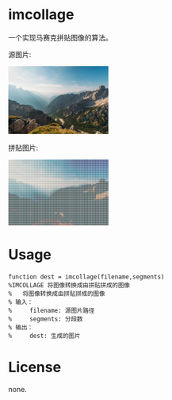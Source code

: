 # imcollage

一个实现马赛克拼贴图像的算法。

源图片:

<img src="./img4.jpeg" width="40%"/>

拼贴图片:

<img src="./img4result.jpg" width="40%"/>

# Usage

	function dest = imcollage(filename,segments)
	%IMCOLLAGE 将图像转换成由拼贴拼成的图像
	%   将图像转换成由拼贴拼成的图像
	% 输入：
	%     filename: 源图片路径
	%     segments: 分段数
	% 输出：
	%     dest: 生成的图片

# License

none.